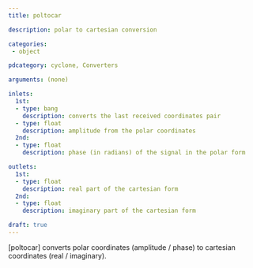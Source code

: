 ```yaml
---
title: poltocar

description: polar to cartesian conversion

categories:
 - object

pdcategory: cyclone, Converters

arguments: (none)

inlets:
  1st:
  - type: bang
    description: converts the last received coordinates pair
  - type: float
    description: amplitude from the polar coordinates
  2nd:
  - type: float
    description: phase (in radians) of the signal in the polar form

outlets:
  1st:
  - type: float
    description: real part of the cartesian form
  2nd:
  - type: float
    description: imaginary part of the cartesian form

draft: true
---
```


[poltocar] converts polar coordinates (amplitude / phase) to cartesian coordinates (real / imaginary).

